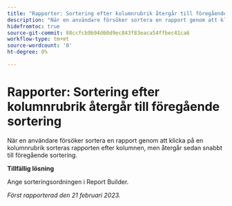 ```yaml
---
title: "Rapporter: Sortering efter kolumnrubrik återgår till föregående sortering"
description: "När en användare försöker sortera en rapport genom att klicka på en kolumnrubrik sorteras rapporten efter kolumnen, men återgår sedan snabbt till föregående sortering."
hidefromtoc: true
source-git-commit: 88ccfcb9b94d60d9ec843f83eaca54ffbec41ca6
workflow-type: tm+mt
source-wordcount: '0'
ht-degree: 0%

---
```



# Rapporter: Sortering efter kolumnrubrik återgår till föregående sortering

När en användare försöker sortera en rapport genom att klicka på en kolumnrubrik sorteras rapporten efter kolumnen, men återgår sedan snabbt till föregående sortering.

**Tillfällig lösning**

Ange sorteringsordningen i Report Builder.

_Först rapporterad den 21 februari 2023._


